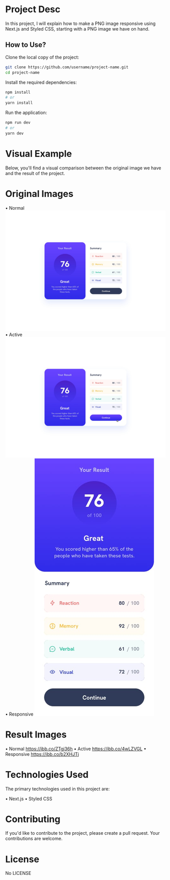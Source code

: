 # Project Desc

In this project, I will explain how to make a PNG image responsive using Next.js and Styled CSS, starting with a PNG image we have on hand.

## How to Use?

Clone the local copy of the project:

```bash
git clone https://github.com/username/project-name.git
cd project-name
```

Install the required dependencies:

```bash
npm install
# or
yarn install
```

Run the application:
```bash
npm run dev
# or
yarn dev
```

# Visual Example
Below, you'll find a visual comparison between the original image we have and the result of the project.

# Original Images
• Normal
![Normal](public/images/design/desktop-design.jpg)
• Active
![Active](public/images/design/active-states.jpg)
• Responsive
![Responsive](public/images/design/mobile-design.jpg)

# Result Images
• Normal
https://ibb.co/ZTgj36h
• Active
https://ibb.co/4wLZVGL
• Responsive
https://ibb.co/b2XHJTj

# Technologies Used
The primary technologies used in this project are:

• Next.js
• Styled CSS

# Contributing
If you'd like to contribute to the project, please create a pull request. Your contributions are welcome.

# License
No LICENSE